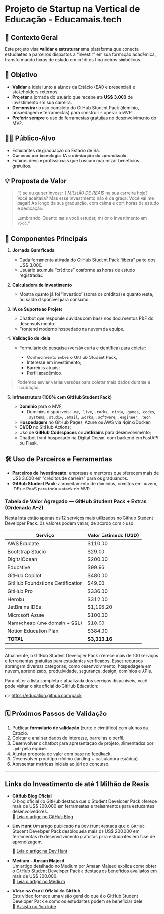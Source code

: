 # Projeto de Startup na Vertical de Educação - Educamais.tech

## 📌 Contexto Geral

Este projeto visa **validar e estruturar** uma plataforma que conecta estudantes a parceiros
 dispostos a “investir” em sua formação acadêmica, transformando horas de estudo em créditos financeiros simbólicos.

## 🎯 Objetivo

* **Validar** a ideia junto a alunos da Estácio (EAD e presencial) e stakeholders externos.
* **Projetar** a jornada do usuário que recebe até **US\$ 3.000** de investimento em sua carreira.
* **Demonstrar** o uso completo do GitHub Student Pack (domínio, hospedagem e ferramentas) para construir e operar o MVP.
* **Preferir sempre** o uso de ferramentas gratuitas no desenvolvimento do MVP.

## 🧑‍🎓 Público-Alvo

* Estudantes de graduação da Estácio de Sá.
* Curiosos por tecnologia, IA e otimização de aprendizado.
* Futuros devs e profissionais que buscam maximizar benefícios gratuitos.

## 💡 Proposta de Valor

> “E se eu quiser investir *1 MILHÃO DE REAIS* na sua carreira hoje? Você aceitaria?
> Mas esse investimento não é de graça: 
> Você vai me pagar! Ao longo da sua graduação, com calma e com horas de estudo e dedicação.
> 
> Lembrando: Quanto mais você estudar, maior o investimento em você.”

## 🔑 Componentes Principais

1. **Jornada Gamificada**

   * Cada ferramenta ativada do GitHub Student Pack “libera” parte dos US\$ 3.000.
   * Usuário acumula “créditos” conforme as horas de estudo registradas.

2. **Calculadora de Investimento**

   * Mostra quanto já foi “investido” (soma de créditos) e quanto resta, ou saldo disponível para consumo.

3. **IA de Suporte ao Projeto**

   * Chatbot que responde dúvidas com base nos documentos PDF do desenvolvimento.
   * Frontend moderno hospedado na nuvem da equipe.

4. **Validação de Ideia**

   * Formulário de pesquisa (versão curta e científica) para coletar: 

     * Conhecimento sobre o GitHub Student Pack;
     * Interesse em investimento;
     * Barreiras atuais;
     * Perfil acadêmico.

> Podemos enviar várias versões para coletar mais dados durante a incubação.

5. **Infraestrutura (100% com GitHub Student Pack)**

   * **Domínio** para o MVP;
     * Domínios disponíveis: `.me`, `.live`, `.rocks`, `.ninja`, `.games`, `.codes`, `.systems`, `.studio`, `.email`, `.works`, `.software`, `.engineer`, `.tech`
   * **Hospedagem** no GitHub Pages, Azure ou AWS via Nginx/Docker;
   * **CI/CD** no GitHub Actions;
   * Uso de **GitHub Codespaces** ou **JetBrains** para desenvolvimento;
   * Chatbot front hospedado na Digital Ocean, com backend em FastAPI ou Flask.

## 🛠️ Uso de Parceiros e Ferramentas

* **Parceiros de Investimento**: empresas e mentores que oferecem mais de  US\$ 3.000 em “créditos de carreira” para os graduandos.
* **GitHub Student Pack**: aproveitamento de domínios, créditos em nuvem, IDEs e PaaS para toda a stack do MVP.

### Tabela de Valor Agregado — GitHub Student Pack + Extras (Ordenada A–Z)

Nesta lista estão apenas os 12 serviços mais utilizados no Github Student Developer Pack.  Os valores podem variar, de acordo com o uso.
  
| Serviço                                | Valor Estimado (USD) |
|----------------------------------------|-----------------------|
| AWS Educate                            | $110.00              |
| Bootstrap Studio                       | $29.00               |
| DigitalOcean                           | $200.00              |
| Educative                              | $99.96               |
| GitHub Copilot                         | $480.00              |
| GitHub Foundations Certification       | $49.00               |
| GitHub Pro                             | $336.00              |
| Heroku                                 | $312.00              |
| JetBrains IDEs                         | $1,195.20            |
| Microsoft Azure                        | $100.00              |
| Namecheap (.me domain + SSL)          | $18.00               |
| Notion Education Plan                 | $384.00              |
| **TOTAL**                              | **$3,313.16**        |

---

Atualmente, o GitHub Student Developer Pack oferece mais de 100 serviços e ferramentas gratuitas para estudantes verificados. Esses recursos abrangem diversas categorias, como desenvolvimento, hospedagem em nuvem, aprendizado, produtividade, segurança, design, domínios e APIs.

Para obter a lista completa e atualizada dos serviços disponíveis, você pode visitar o site oficial do GitHub Education:

👉 https://education.github.com/pack

## 🗓️ Próximos Passos de Validação

1. Publicar **formulário de validação** (curto e científico) com alunos da Estácio.
2. Coletar e analisar dados de interesse, barreiras e perfil.
3. Desenvolver o chatbot para apresentaçao do projeto, alimentados por `.pdf` pela equipe.
4. Ajustar proposta de valor com base no feedback.
5. Desenvolver protótipo mínimo (landing + calculadora estática).
6. Apresentar métricas iniciais ao júri do concurso.

---

## Links do Investimento de até 1 Milhão de Reais

- **GitHub Blog Oficial**  
  O blog oficial do GitHub destaca que o Student Developer Pack oferece mais de US$ 200.000 em ferramentas e treinamentos para estudantes desenvolvedores.  
  🔗 [Leia o artigo no GitHub Blog](https://github.blog/news-insights/try-something-new-at-local-hack-day-learn/)

- **Dev Hunt**
Um artigo publicado na Dev Hunt destaca que o GitHub Student Developer Pack desbloqueia mais de US$ 200.000 em ferramentas de desenvolvimento gratuitas para estudantes em fase de aprendizagem.

   🔗 [Leia o artigo na Dev Hunt](https://devhunt.org/blog/github-student-tools-for-new-developers)
- **Medium - Amaan Majeed**  
  Um artigo detalhado no Medium por Amaan Majeed explica como obter o GitHub Student Developer Pack e destaca os benefícios avaliados em mais de US$ 200.000.  
  🔗 [Leia o artigo no Medium](https://amaanmajeed.medium.com/how-to-get-github-student-developer-pack-a-complete-roadmap-112c9c91bb27)

- **Vídeo no Canal Oficial do GitHub**  
  Este vídeo fornece uma visão geral do que é o GitHub Student Developer Pack e como os estudantes podem se beneficiar dele.  
  🎥 [Assista no YouTube](https://youtu.be/HIVFdN9VGgw?si=FcPKL2rHQ2SlSwZN)